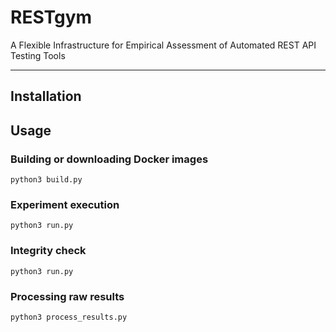 # RESTgym

A Flexible Infrastructure for Empirical Assessment of Automated REST API Testing Tools

---

## Installation

## Usage

### Building or downloading Docker images
`python3 build.py`

### Experiment execution
`python3 run.py`

### Integrity check
`python3 run.py`

### Processing raw results
`python3 process_results.py`